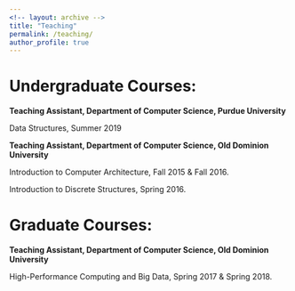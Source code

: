 ```yaml
---
<!-- layout: archive -->
title: "Teaching"
permalink: /teaching/
author_profile: true
---
```


Undergraduate Courses:
======

**Teaching Assistant, Department of Computer Science, Purdue University**

Data Structures, Summer 2019

**Teaching Assistant, Department of Computer Science, Old Dominion University**

Introduction to Computer Architecture, Fall 2015 & Fall 2016.

Introduction to Discrete Structures, Spring 2016.


Graduate Courses:
======
**Teaching Assistant, Department of Computer Science, Old Dominion University**

High-Performance Computing and Big Data, Spring 2017 & Spring 2018.

